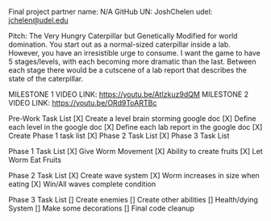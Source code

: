 Final project partner name: N/A
GitHub UN: JoshChelen
udel: jchelen@udel.edu

Pitch: The Very Hungry Caterpillar but Genetically Modified for world domination.
You start out as a normal-sized caterpillar inside a lab. However, you have an irresistible
urge to consume. I want the game to have 5 stages/levels, with each becoming more dramatic
than the last. Between each stage there would be a cutscene of a lab report that describes
the state of the caterpillar. 

MILESTONE 1 VIDEO LINK: https://youtu.be/AtIzkuz9dQM
MILESTONE 2 VIDEO LINK: https://youtu.be/ORd9ToARTBc

Pre-Work Task List
[X] Create a level brain storming google doc
[X] Define each level in the google doc
[X] Define each lab report in the google doc
[X] Create Phase 1 task list
[X] Phase 2 Task List
[X] Phase 3 Task List

Phase 1 Task List
[X] Give Worm Movement
[X] Ability to create fruits
[X] Let Worm Eat Fruits

Phase 2 Task List
[X] Create wave system
[X] Worm increases in size when eating
[X] Win/All waves complete condition

Phase 3 Task List
[] Create enemies
[] Create other abilities
[] Health/dying System
[] Make some decorations
[] Final code cleanup